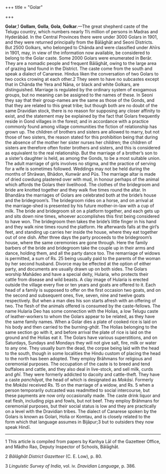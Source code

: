 +++
title = "Golar"

+++

**Golar**,1 **Gollam**, **Golla**, **Gola**, **Golkar**.—The great shepherd caste of the Telugu country, which numbers nearly 1½ million of persons in Madras and Hyderābād. In the Central Provinces there were under 3000 Golars in 1901, and they were returned principally from the Bālāghāt and Seoni Districts. But 2500 Golkars, who belonged to Chānda and were classified under Ahīrs in 1901, may, in view of the information now available, be considered to belong to the Golar caste. Some 2000 Golars were enumerated in Berār. They are a nomadic people and frequent Bālāghāt, owing to the large area of grazing land found in the District. The caste come from the south and speak a dialect of Canarese. Hindus liken the conversation of two Golars to two cocks crowing at each other.2 They seem to have no subcastes except that in Chānda the Yera and Nāna, or black and white Golkars, are distinguished. Marriage is regulated by the ordinary system of exogamous groups, but no meaning can be assigned to the names of these. In Seoni they say that their group-names are the same as those of the Gonds, and that they are related to this great tribe; but though both are no doubt of the same Dravidian stock, there is no reason for supposing any closer affinity to exist, and the statement may be explained by the fact that Golars frequently reside in Gond villages in the forest; and in accordance with a practice commonly found among village communities the fiction of relationship has grown up. The children of brothers and sisters are allowed to marry, but not those of two sisters, the reason stated for this prohibition being that during the absence of the mother her sister nurses her children; the children of sisters are therefore often foster brothers and sisters, and this is considered as equivalent to the real relationship. But the marriage of a brother’s son to a sister’s daughter is held, as among the Gonds, to be a most suitable union. The adult marriage of girls involves no stigma, and the practice of serving for a wife is sometimes followed. Weddings may not be held during the months of Shrāwan, Bhādon, Kunwār and Pūs. The marriage altar is made of dried cowdung plastered over with mud, in honour perhaps of the animal which affords the Golars their livelihood. The clothes of the bridegroom and bride are knotted together and they walk five times round the altar. In Bhandāra the marriages of Golars are celebrated both at the bride’s house and the bridegroom’s. The bridegroom rides on a horse, and on arrival at the marriage-shed is presented by his future mother-in-law with a cup of milk. The bride and bridegroom sit on a platform together, and each gets up and sits down nine times, whoever accomplishes this first being considered to have won. The bridegroom then takes the bride’s little finger in his hand and they walk nine times round the platform. He afterwards falls at the girl’s feet, and standing up carries her inside the house, where they eat together out of one dish. After three days the party proceeds to the bridegroom’s house, where the same ceremonies are gone through. Here the family barbers of the bride and bridegroom take the couple up in their arms and dance, holding them, and all the party dance too. The remarriage of widows is permitted, a sum of Rs. 25 being usually paid to the parents of the woman by her second husband. Divorce may be effected at the option of either party, and documents are usually drawn up on both sides. The Golars worship Mahādeo and have a special deity, Hularia, who protects their cattle from disease and wild beasts. A clay image of Hularia is erected outside the village every five or ten years and goats are offered to it. Each head of a family is supposed to offer on the first occasion two goats, and on the second and subsequent ones, five, seven, nine and twelve goats respectively. But when a man dies his son starts afresh with an offering of two. The flesh of the animals offered is consumed by the caste-fellows. The name Hularia Deo has some connection with the Holias, a low Telugu caste of leather-workers to whom the Golars appear to be related, as they have the same family names. When a Golar dies a plate of cooked rice is laid on his body and then carried to the burning-*ghāt*. The Holias belonging to the same section go with it, and before arrival the plate of rice is laid on the ground and the Holias eat it. The Golars have various superstitions, and on Saturdays, Sundays and Mondays they will not give salt, fire, milk or water to any one. They usually burn the dead, the corpse being laid with the head to the south, though in some localities the Hindu custom of placing the head to the north has been adopted. They employ Brāhmans for religious and ceremonial purposes. The occupation of the caste is to breed and tend buffaloes and cattle, and they also deal in live-stock, and sell milk, curds and *ghī*. They were formerly addicted to dacoity and cattle-theft. They have a caste *panchāyat*, the head of which is designated as *Mokāsi*. Formerly the *Mokāsi* received Rs. 15 on the marriage of a widow, and Rs. 5 when a person temporarily outcasted was readmitted to social intercourse, but these payments are now only occasionally made. The caste drink liquor and eat flesh, including pigs and fowls, but not beef. They employ Brāhmans for ceremonial purposes, but their social status is low and they are practically on a level with the Dravidian tribes. The dialect of Canarese spoken by the Golars is known as Golari, Holia or Komtau, and is closely related to the form which that language assumes in Bijāpur;3 but to outsiders they now speak Hindī. 

___________________

1 This article is compiled from papers by Kanhya Lāl of the Gazetteer Office, and Mādho Rao, Deputy Inspector of Schools, Bālāghāt.

2 *Bālāghāt District Gazetteer* \(C. E. Low\), p. 80.

3 *Linguistic Survey of India*, vol. iv. *Dravidian Language*, p. 386.


